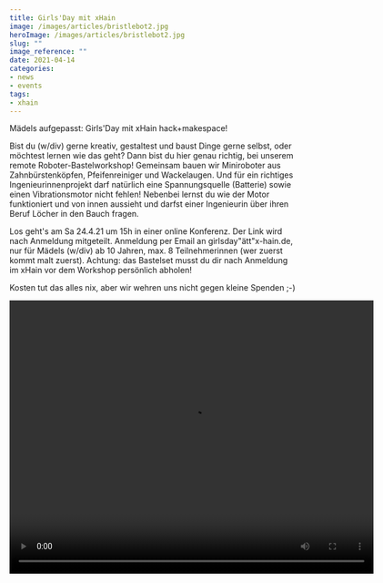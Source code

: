 ```yaml
---
title: Girls'Day mit xHain
image: /images/articles/bristlebot2.jpg
heroImage: /images/articles/bristlebot2.jpg
slug: ""
image_reference: ""
date: 2021-04-14
categories:
- news
- events
tags:
- xhain
---
```


Mädels aufgepasst: Girls'Day mit xHain hack+makespace!


Bist du (w/div) gerne kreativ, gestaltest und baust Dinge gerne selbst, oder möchtest lernen wie das geht? Dann bist du hier genau richtig, bei unserem remote Roboter-Bastelworkshop! Gemeinsam bauen wir Miniroboter aus Zahnbürstenköpfen, Pfeifenreiniger und Wackelaugen. Und für ein richtiges Ingenieurinnenprojekt darf natürlich eine Spannungsquelle (Batterie) sowie einen Vibrationsmotor nicht fehlen! Nebenbei lernst du wie der Motor funktioniert und von innen aussieht und darfst einer Ingenieurin über ihren Beruf Löcher in den Bauch fragen. 


Los geht's am Sa 24.4.21 um 15h in einer online Konferenz. Der Link wird nach Anmeldung mitgeteilt. Anmeldung per Email an girlsday"ätt"x-hain.de, nur für Mädels (w/div) ab 10 Jahren, max. 8 Teilnehmerinnen (wer zuerst kommt malt zuerst). Achtung: das Bastelset musst du dir nach Anmeldung im xHain vor dem Workshop persönlich abholen!

Kosten tut das alles nix, aber wir wehren uns nicht gegen kleine Spenden ;-)


<video width="640" height="480" controls>
  <source src="/images/articles/bristlebot2.mp4" type="video/mp4">
</video>
